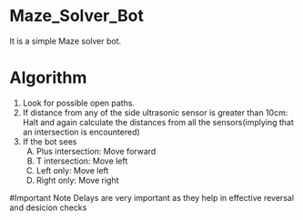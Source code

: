 # Maze_Solver_Bot
It is a simple Maze solver bot.
# Algorithm
<ol type = "1">
<li>Look for possible open paths.</li>
<li>If distance from any of the side ultrasonic sensor is greater than 10cm: Halt and again calculate the distances from all the sensors(implying that an intersection is encountered)</li>
<li>If the bot sees
  <ol type = "A">
    <li>Plus intersection: Move forward</li>
    <li>T intersection: Move left</li>
    <li>Left only: Move left</li>
    <li>Right only: Move right</li>
  </ol>
</li>
</ol>
#Important Note
Delays are very important as they help in effective reversal and desicion checks
